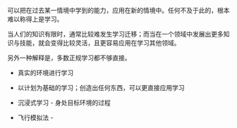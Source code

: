 可以把在过去某一情境中学到的能力，应用在新的情境中。任何不及于此的，根本难以称得上是学习。

当人们的知识有限时，通常比较难发生学习迁移；而当在一个领域中发展出更多知识与技能，就会变得比较灵活，且更容易应用在学习其他领域。

另外一种解释是，多数正规学习都不够直接。


- 真实的环境进行学习

- 以计划为基础的学习；创造出任何东西，可以更直接应用学习 
- 沉浸式学习 - 身处目标环境的过程
- 飞行模拟法 -

